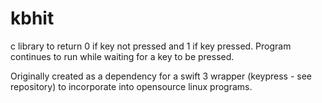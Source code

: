 # kbhit
c library to return 0 if key not pressed and 1 if key pressed.
Program continues to run while waiting for a key to be pressed.

Originally created as a dependency for a swift 3 wrapper (keypress - see repository) to incorporate into opensource linux programs.



